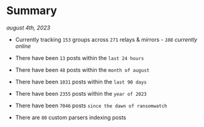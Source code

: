 
# Summary
_august 4th, 2023_

- Currently tracking `153` groups across `271` relays & mirrors - _`108` currently online_

- There have been `13` posts within the `last 24 hours`

- There have been `48` posts within the `month of august`

- There have been `1031` posts within the `last 90 days`

- There have been `2355` posts within the `year of 2023`

- There have been `7046` posts `since the dawn of ransomwatch`

- There are `80` custom parsers indexing posts
